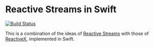 # Reactive Streams in Swift
[![Build Status](https://travis-ci.org/glessard/swift-reactive-streams.svg?branch=master)](https://travis-ci.org/glessard/swift-reactive-streams)

This is a combination of the ideas of [Reactive Streams](http://www.reactive-streams.org) with those of [ReactiveX](http://reactivex.io/intro.html), implemented in Swift.
